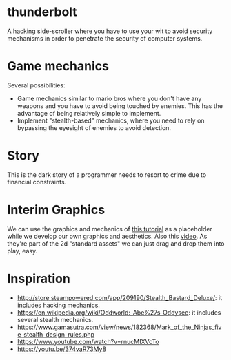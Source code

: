 # thunderbolt

A hacking side-scroller where you have to use your wit to avoid security mechanisms in order to penetrate the security of computer systems.

# Game mechanics

Several possibilities:

- Game mechanics similar to mario bros where you don't have any weapons and you have to avoid being touched by enemies. This has the advantage of being relatively simple to implement.
- Implement "stealth-based" mechanics, where you need to rely on bypassing the eyesight of enemies to avoid detection.

# Story

This is the dark story of a programmer needs to resort to crime due to financial constraints. 

# Interim Graphics

We can use the graphics and mechanics of [this tutorial](https://unity3d.com/learn/tutorials/topics/2d-game-creation/2d-character-controllers "2d character controllers") as a placeholder while we develop our own graphics and aesthetics. Also this [video](https://www.youtube.com/watch?v=rXLVjjIiQ9E). As they're part of the 2d "standard assets" we can just drag and drop them into play, easy.

# Inspiration

* http://store.steampowered.com/app/209190/Stealth_Bastard_Deluxe/: it includes hacking mechanics.
* https://en.wikipedia.org/wiki/Oddworld:_Abe%27s_Oddysee: it includes several stealth mechanics.
* https://www.gamasutra.com/view/news/182368/Mark_of_the_Ninjas_five_stealth_design_rules.php
* https://www.youtube.com/watch?v=rnucMIXVcTo
* https://youtu.be/374vaR73My8
